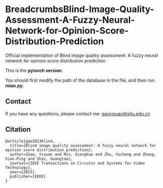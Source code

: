 # BreadcrumbsBlind-Image-Quality-Assessment-A-Fuzzy-Neural-Network-for-Opinion-Score-Distribution-Prediction
Official implementation of  Blind image quality assessment: A fuzzy neural network for opinion score distribution prediction

This is the **pytorch version**.

You should first modify the path of the database in the file, and then run **mian.py**.

## Contact
If you have any questions, please contact me: gaoyixuan@sjtu.edu.cn

## Citation
```
@article{gao2023blind,
  title={Blind image quality assessment: A fuzzy neural network for opinion score distribution prediction},
  author={Gao, Yixuan and Min, Xiongkuo and Zhu, Yucheng and Zhang, Xiao-Ping and Zhai, Guangtao},
  journal={IEEE Transactions on Circuits and Systems for Video Technology},
  year={2023},
  publisher={IEEE}
}
```
